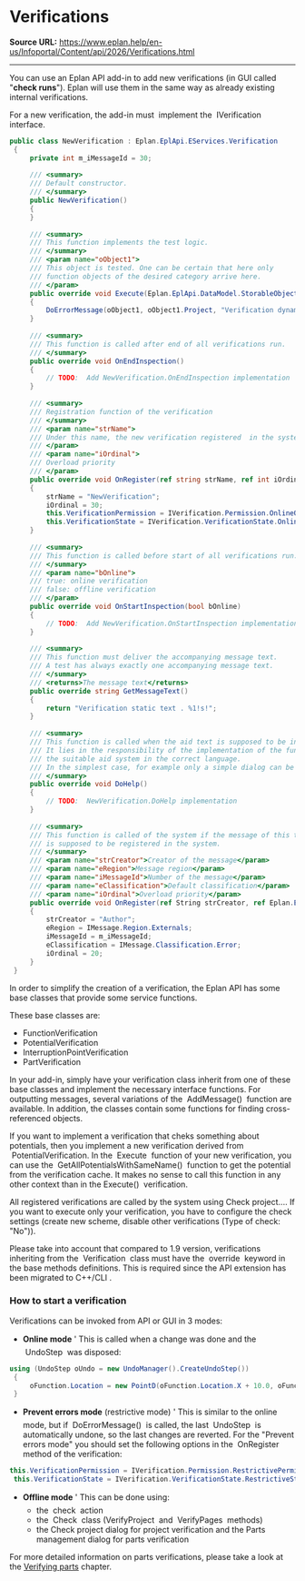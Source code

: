 # Verifications

**Source URL:** https://www.eplan.help/en-us/Infoportal/Content/api/2026/Verifications.html

---

You can use an Eplan API add-in to add new verifications (in GUI called "**check runs**"). Eplan will use them in the same way as already existing internal verifications.

For a new verification, the add-in must  implement the  IVerification  interface.

```csharp
public class NewVerification : Eplan.EplApi.EServices.Verification
 {
     private int m_iMessageId = 30;
 
     /// <summary>
     /// Default constructor.
     /// </summary>
     public NewVerification()
     {
     }
 
     /// <summary>
     /// This function implements the test logic. 
     /// </summary>
     /// <param name="oObject1">
     /// This object is tested. One can be certain that here only
     /// function objects of the desired category arrive here.
     /// </param>
     public override void Execute(Eplan.EplApi.DataModel.StorableObject oObject1)
     {
         DoErrorMessage(oObject1, oObject1.Project, "Verification dynamic text");
     }
 
     /// <summary>
     /// This function is called after end of all verifications run.
     /// </summary>
     public override void OnEndInspection()
     {
         // TODO:  Add NewVerification.OnEndInspection implementation
     }
 
     /// <summary>
     /// Registration function of the verification
     /// </summary>
     /// <param name="strName">
     /// Under this name, the new verification registered  in the system.
     /// </param>
     /// <param name="iOrdinal">
     /// Overload priority
     /// </param>
     public override void OnRegister(ref string strName, ref int iOrdinal)
     {
         strName = "NewVerification";
         iOrdinal = 30;
         this.VerificationPermission = IVerification.Permission.OnlineOfflinePermitted;
         this.VerificationState = IVerification.VerificationState.OnlineOfflineState;
     }
 
     /// <summary>
     /// This function is called before start of all verifications run.
     /// </summary>
     /// <param name="bOnline">
     /// true: online verification
     /// false: offline verification
     /// </param>
     public override void OnStartInspection(bool bOnline)
     {
         // TODO:  Add NewVerification.OnStartInspection implementation
     }
 
     /// <summary>
     /// This function must deliver the accompanying message text. 
     /// A test has always exactly one accompanying message text. 
     /// </summary>
     /// <returns>The message text</returns>
     public override string GetMessageText()
     {
         return "Verification static text . %1!s!";
     }
 
     /// <summary>
     /// This function is called when the aid text is supposed to be indicated in a message. 
     /// It lies in the responsibility of the implementation of the function to call
     /// the suitable aid system in the correct language.
     /// In the simplest case, for example only a simple dialog can be called. 
     /// </summary>
     public override void DoHelp()
     {
         // TODO:  NewVerification.DoHelp implementation
     }
 
     /// <summary>
     /// This function is called of the system if the message of this test
     /// is supposed to be registered in the system. 
     /// </summary>
     /// <param name="strCreator">Creator of the message</param>
     /// <param name="eRegion">Message region</param>
     /// <param name="iMessageId">Number of the message</param>
     /// <param name="eClassification">Default classification</param>
     /// <param name="iOrdinal">Overload priority</param>
     public override void OnRegister(ref String strCreator, ref Eplan.EplApi.EServices.IMessage.Region eRegion, ref int iMessageId, ref Eplan.EplApi.EServices.IMessage.Classification eClassification, ref int iOrdinal)
     {
         strCreator = "Author";
         eRegion = IMessage.Region.Externals;
         iMessageId = m_iMessageId;
         eClassification = IMessage.Classification.Error;
         iOrdinal = 20;
     }
 }

```

In order to simplify the creation of a verification, the Eplan API has some base classes that provide some service functions.

These base classes are:

- FunctionVerification
- PotentialVerification
- InterruptionPointVerification
- PartVerification

In your add-in, simply have your verification class inherit from one of these base classes and implement the necessary interface functions. For outputting messages, several variations of the  AddMessage()  function are available. In addition, the classes contain some functions for finding cross-referenced objects.

If you want to implement a verification that cheks something about potentials, then you implement a new verification derived from  PotentialVerification. In the  Execute  function of your new verification, you can use the  GetAllPotentialsWithSameName()  function to get the potential from the verification cache. It makes no sense to call this function in any other context than in the Execute()  verification.

All registered verifications are called by the system using Check project.... If you want to execute only your verification, you have to configure the check settings (create new scheme, disable other verifications (Type of check: "No")).

Please take into account that compared to 1.9 version, verifications inheriting from the  Verification  class must have the  override  keyword in the base methods definitions. This is required since the API extension has been migrated to C++/CLI .

### How to start a verification

Verifications can be invoked from API or GUI in 3 modes:

- **Online mode** ' This is called when a change was done and the  UndoStep  was disposed:

```csharp
using (UndoStep oUndo = new UndoManager().CreateUndoStep())
 {
     oFunction.Location = new PointD(oFunction.Location.X + 10.0, oFunction.Location.Y + 10.0);
 }

```

- **Prevent errors mode** (restrictive mode) ' This is similar to the online mode, but if  DoErrorMessage()  is called, the last  UndoStep  is automatically undone, so the last changes are reverted. For the "Prevent errors mode" you should set the following options in the  OnRegister  method of the verification:

```csharp
this.VerificationPermission = IVerification.Permission.RestrictivePermitted;
 this.VerificationState = IVerification.VerificationState.RestrictiveState;

```

- **Offline mode** ' This can be done using:
  - the  check  action
  - the  Check  class (VerifyProject  and  VerifyPages  methods)
  - the Check project dialog for project verification and the Parts management dialog for parts verification

For more detailed information on parts verifications, please take a look at the [Verifying parts](file:///U:/EplanW3_master/Eplan/Extensions/API_Documentation/DocumentX/VerifyingParts.html) chapter.
